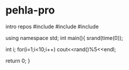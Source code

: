 # pehla-pro
intro repos
#include<iostream>
#include<cmath>
#include<cstdlib>

using namespace std;
int main(){
srand(time(0));

int i;
for(i=1;i<10;i++)
cout<<rand()%5<<endl;

return 0;
}
